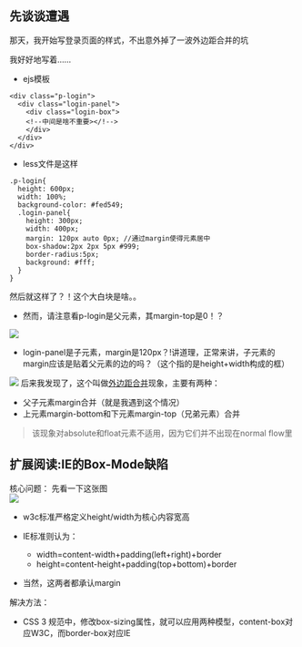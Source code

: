 ## 先谈谈遭遇

那天，我开始写登录页面的样式，不出意外掉了一波外边距合并的坑

我好好地写着……

* ejs模板
```
<div class="p-login">
  <div class="login-panel">
    <div class="login-box">
    <!--中间是啥不重要></!-->
    </div>
  </div>
</div>
```
* less文件是这样
```
.p-login{
  height: 600px;
  width: 100%;
  background-color: #fed549;
  .login-panel{
    height: 300px;
    width: 400px;
    margin: 120px auto 0px; //通过margin使得元素居中
    box-shadow:2px 2px 5px #999;
    border-radius:5px;
    background: #fff;
  }
}   
```
然后就这样了？！这个大白块是啥。。
* 然而，请注意看p-login是父元素，其margin-top是0！？

![](http://cdn.withme.cn/withme.back.u.075fab8f1fffca303f92670bf66c1f0c.png)

* login-panel是子元素，margin是120px？!讲道理，正常来讲，子元素的margin应该是贴着父元素的边的吗？（这个指的是height+width构成的框）

![](http://cdn.withme.cn/withme.back.u.93a8d2b4c08269c60611af9c2f3ffc10.png
)
后来我发现了，这个叫做[外边距合并](https://developer.mozilla.org/zh-CN/docs/Web/CSS/CSS_Box_Model/Mastering_margin_collapsing)现象，主要有两种：

*  父子元素margin合并（就是我遇到这个情况）
*  上元素margin-bottom和下元素margin-top（兄弟元素）合并
  
> 该现象对absolute和float元素不适用，因为它们并不出现在normal flow里


## 扩展阅读:IE的Box-Mode缺陷

核心问题：
先看一下这张图  
![](http://cdn.withme.cn/withme.back.u.a208f80eab147cd00218018cdaf39038.png)

* w3c标准严格定义height/width为核心内容宽高

* IE标准则认为：
    * width=content-width+padding(left+right)+border
    * height=content-height+padding(top+bottom)+border

* 当然，这两者都承认margin 

解决方法：
* CSS 3 规范中，修改box-sizing属性，就可以应用两种模型，content-box对应W3C，而border-box对应IE